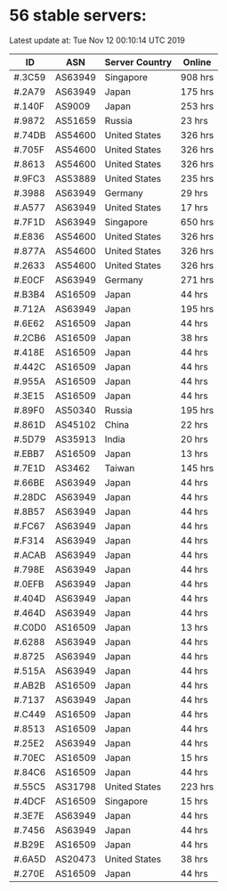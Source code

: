 # 56 stable servers:

Latest update at: Tue Nov 12 00:10:14 UTC 2019

| ID | ASN | Server Country | Online |
| -- | --- | -------------- | ------ |
| #.3C59 | AS63949 | Singapore | 908 hrs |
| #.2A79 | AS63949 | Japan | 175 hrs |
| #.140F | AS9009 | Japan | 253 hrs |
| #.9872 | AS51659 | Russia | 23 hrs |
| #.74DB | AS54600 | United States | 326 hrs |
| #.705F | AS54600 | United States | 326 hrs |
| #.8613 | AS54600 | United States | 326 hrs |
| #.9FC3 | AS53889 | United States | 235 hrs |
| #.3988 | AS63949 | Germany | 29 hrs |
| #.A577 | AS63949 | United States | 17 hrs |
| #.7F1D | AS63949 | Singapore | 650 hrs |
| #.E836 | AS54600 | United States | 326 hrs |
| #.877A | AS54600 | United States | 326 hrs |
| #.2633 | AS54600 | United States | 326 hrs |
| #.E0CF | AS63949 | Germany | 271 hrs |
| #.B3B4 | AS16509 | Japan | 44 hrs |
| #.712A | AS63949 | Japan | 195 hrs |
| #.6E62 | AS16509 | Japan | 44 hrs |
| #.2CB6 | AS16509 | Japan | 38 hrs |
| #.418E | AS16509 | Japan | 44 hrs |
| #.442C | AS16509 | Japan | 44 hrs |
| #.955A | AS16509 | Japan | 44 hrs |
| #.3E15 | AS16509 | Japan | 44 hrs |
| #.89F0 | AS50340 | Russia | 195 hrs |
| #.861D | AS45102 | China | 22 hrs |
| #.5D79 | AS35913 | India | 20 hrs |
| #.EBB7 | AS16509 | Japan | 13 hrs |
| #.7E1D | AS3462 | Taiwan | 145 hrs |
| #.66BE | AS63949 | Japan | 44 hrs |
| #.28DC | AS63949 | Japan | 44 hrs |
| #.8B57 | AS63949 | Japan | 44 hrs |
| #.FC67 | AS63949 | Japan | 44 hrs |
| #.F314 | AS63949 | Japan | 44 hrs |
| #.ACAB | AS63949 | Japan | 44 hrs |
| #.798E | AS63949 | Japan | 44 hrs |
| #.0EFB | AS63949 | Japan | 44 hrs |
| #.404D | AS63949 | Japan | 44 hrs |
| #.464D | AS63949 | Japan | 44 hrs |
| #.C0D0 | AS16509 | Japan | 13 hrs |
| #.6288 | AS63949 | Japan | 44 hrs |
| #.8725 | AS63949 | Japan | 44 hrs |
| #.515A | AS63949 | Japan | 44 hrs |
| #.AB2B | AS16509 | Japan | 44 hrs |
| #.7137 | AS63949 | Japan | 44 hrs |
| #.C449 | AS16509 | Japan | 44 hrs |
| #.8513 | AS16509 | Japan | 44 hrs |
| #.25E2 | AS63949 | Japan | 44 hrs |
| #.70EC | AS16509 | Japan | 15 hrs |
| #.84C6 | AS16509 | Japan | 44 hrs |
| #.55C5 | AS31798 | United States | 223 hrs |
| #.4DCF | AS16509 | Singapore | 15 hrs |
| #.3E7E | AS63949 | Japan | 44 hrs |
| #.7456 | AS63949 | Japan | 44 hrs |
| #.B29E | AS16509 | Japan | 44 hrs |
| #.6A5D | AS20473 | United States | 38 hrs |
| #.270E | AS16509 | Japan | 44 hrs |

